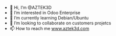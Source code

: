 - 👋 Hi, I’m @AZTEK3D
- 👀 I’m interested in Odoo Enterprise
- 🌱 I’m currently learning Debian/Ubuntu
- 💞️ I’m looking to collaborate on customers projetcs
- 📫 How to reach me www.aztek3d.com

<!---
AZTEK3D/AZTEK3D is a ✨ special ✨ repository because its `README.md` (this file) appears on your GitHub profile.
You can click the Preview link to take a look at your changes.
--->
